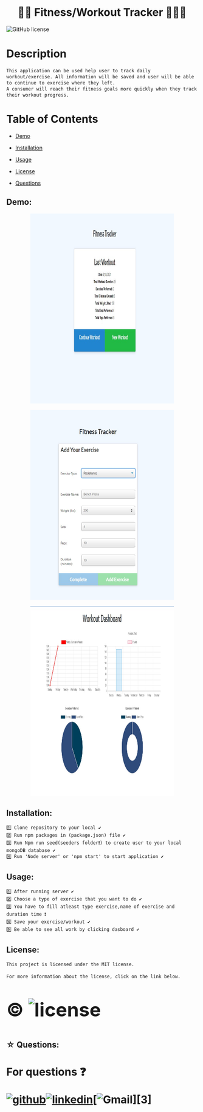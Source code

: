 <link rel="stylesheet" href="https://use.fontawesome.com/releases/v5.8.1/css/all.css"
        integrity="sha384-50oBUHEmvpQ+1lW4y57PTFmhCaXp0ML5d60M1M7uH2+nqUivzIebhndOJK28anvf" crossorigin="anonymous" />


<h1 align="center", margin="2%">                        🏋️‍♀️ Fitness/Workout Tracker 🏋🏾‍♂️</h1>

![GitHub license](https://img.shields.io/badge/license-MIT2.0-blue.svg)

<h1>Description</h1>

    This application can be used help user to track daily workout/exercise. All information will be saved and user will be able to continue to exercise where they left.
    A consumer will reach their fitness goals more quickly when they track their workout progress.


<h1> Table of Contents </h1>

* [Demo](#Demo)

* [Installation](#installation)
  
* [Usage](#usage)


* [License](#license)

 
* [Questions](#Questions)


## Demo:

<p align="center">
<img  src="./public/assets/user.jpg" width="75%" height="500px">
</p>

<p align="center">
<img src="./public/assets/tracker.jpg" width="75%" height="500px">
</p>

<p align="center">
<img src="./public/assets/dashboard.jpg" width="75%" height="500px">
</p>


## Installation:
    1️⃣ Clone repository to your local ✔
    2️⃣ Run npm packages in (package.json) file ✔
    3️⃣ Run Npm run seed(seeders folder❗️) to create user to your local mongoDB database ✔
    4️⃣ Run 'Node server' or 'npm start' to start application ✔
##  Usage:
    1️⃣ After running server ✔
    2️⃣ Choose a type of exercise that you want to do ✔
    3️⃣ You have to fill atleast type exercise,name of exercise and duration time ❗️    
    4️⃣ Save your exercise/workout ✔
    5️⃣ Be able to see all work by clicking dasboard ✔

##  License:
    This project is licensed under the MIT license.

    For more information about the license, click on the link below.

<h1>
<div  style="font-size:50px">  

©  ![license](https://img.shields.io/badge/license-MIT-green.svg)

</div>

</h1>

## ☆ Questions:
   
<h1>
     For questions ❓ 

                              
[![github](https://cloud.githubusercontent.com/assets/17016297/18839843/0e06a67a-83d2-11e6-993a-b35a182500e0.png)][1][![linkedin](https://cloud.githubusercontent.com/assets/17016297/18839848/0fc7e74e-83d2-11e6-8c6a-277fc9d6e067.png)][2][![Gmail](https://user-images.githubusercontent.com/77207167/111044783-9e02d780-8418-11eb-80c7-65c663549a9e.png)][3] 



[1]: https://github.com/fatihay53
[2]: https://www.linkedin.com/in/fatih-sultan-ay-211689181/
[2]: f.sultanay@gmail.com

</h1>



